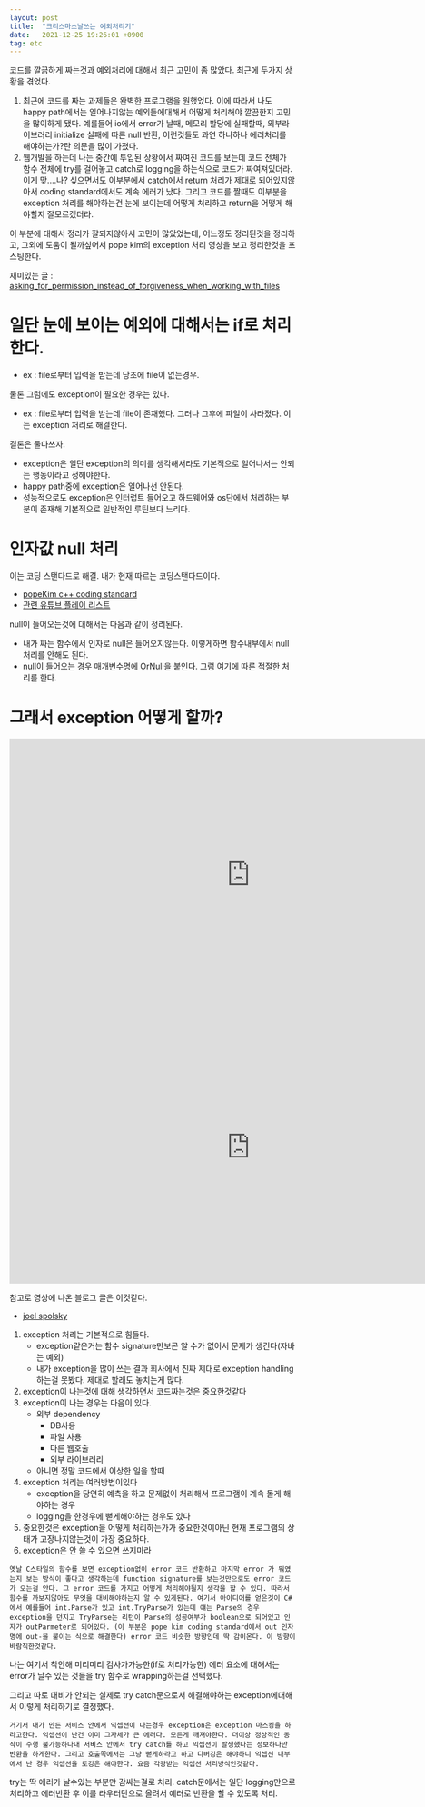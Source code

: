 ```yaml
---
layout: post
title:  "크리스마스날쓰는 예외처리기"
date:   2021-12-25 19:26:01 +0900
tag: etc
---
```


코드를 깔끔하게 짜는것과 예외처리에 대해서 최근 고민이 좀 많았다. 최근에 두가지 상황을 겪었다.

1. 최근에 코드를 짜는 과제들은 완벽한 프로그램을 원했었다. 이에 따라서 나도 happy path에서는 일어나지않는 예외들에대해서 어떻게 처리해야 깔끔한지 고민을 많이하게 됐다. 예를들어 io에서 error가 날때, 메모리 할당에 실패할때, 외부라이브러리 initialize 실패에 따른 null 반환, 이런것들도 과연 하나하나 에러처리를 해야하는가?란 의문을 많이 가졌다.
2. 웹개발을 하는데 나는 중간에 투입된 상황에서 짜여진 코드를 보는데 코드 전체가 함수 전체에 try를 걸어놓고 catch로 logging을 하는식으로 코드가 짜여져있더라. 이게 맞....나? 싶으면서도 이부분에서 catch에서 return 처리가 제대로 되어있지않아서 coding standard에서도 계속 에러가 났다. 그리고 코드를 짤때도 이부분을 exception 처리를 해야하는건 눈에 보이는데 어떻게 처리하고 return을 어떻게 해야할지 잘모르겠더라.


이 부분에 대해서 정리가 잘되지않아서 고민이 많았었는데, 어느정도 정리된것을 정리하고, 그외에 도움이 될까싶어서 pope kim의 exception 처리 영상을 보고 정리한것을 포스팅한다.

재미있는 글 : 
[asking_for_permission_instead_of_forgiveness_when_working_with_files](https://docs.quantifiedcode.com/python-anti-patterns/readability/asking_for_permission_instead_of_forgiveness_when_working_with_files.html)


# 일단 눈에 보이는 예외에 대해서는 if로 처리한다.
- ex : file로부터 입력을 받는데 당초에 file이 없는경우.

물론 그럼에도 exception이 필요한 경우는 있다.
- ex : file로부터 입력을 받는데 file이 존재했다. 그러나 그후에 파일이 사라졌다. 이는 exception 처리로 해결한다.

결론은 둘다쓰자.

- exception은 일단 exception의 의미를 생각해서라도 기본적으로 일어나서는 안되는 행동이라고 정해야한다. 
- happy path중에 exception은 일어나선 안된다. 
- 성능적으로도 exception은 인터럽트 들어오고 하드웨어와 os단에서 처리하는 부분이 존재해 기본적으로 일반적인 루틴보다 느리다.

# 인자값 null 처리

이는 코딩 스탠다드로 해결. 내가 현재 따르는 코딩스탠다드이다.

- [popeKim c++ coding standard](https://docs.popekim.com/ko/coding-standards/cpp)
- [관련 유튜브 플레이 리스트](https://www.youtube.com/playlist?list=PLW_uvsSPlijsp_NgPpVzb37u97pzPEola)


null이 들어오는것에 대해서는 다음과 같이 정리된다.

- 내가 짜는 함수에서 인자로 null은 들어오지않는다. 이렇게하면 함수내부에서 null처리를 안해도 된다.
- null이 들어오는 경우 매개변수명에 OrNull을 붙인다. 그럼 여기에 따른 적절한 처리를 한다.


# 그래서 exception 어떻게 할까?


<iframe width="846" height="480" src="https://www.youtube.com/embed/g7dzMgrWFic?list=PLW_uvsSPlijvMY-6Y-0I-bi4tlUFKEuFK" title="YouTube video player" frameborder="0" allow="accelerometer; autoplay; clipboard-write; encrypted-media; gyroscope; picture-in-picture" allowfullscreen></iframe>

<iframe width="846" height="480" src="https://www.youtube.com/embed/YGOE5CEkX0o?list=PLW_uvsSPlijvMY-6Y-0I-bi4tlUFKEuFK" title="YouTube video player" frameborder="0" allow="accelerometer; autoplay; clipboard-write; encrypted-media; gyroscope; picture-in-picture" allowfullscreen></iframe>

참고로 영상에 나온 블로그 글은 이것같다.
- [joel spolsky](https://www.joelonsoftware.com/2003/10/13/13/)


1. exception 처리는 기본적으로 힘들다.
   - exception같은거는 함수 signature만보곤 알 수가 없어서 문제가 생긴다(자바는 예외)
   - 내가 exception을 많이 쓰는 결과 회사에서 진짜 제대로 exception handling하는걸 못봤다. 제대로 할래도 놓치는게 많다.
2. exception이 나는것에 대해 생각하면서 코드짜는것은 중요한것같다
3. exception이 나는 경우는 다음이 있다.
   - 외부 dependency
     - DB사용  
     - 파일 사용 
     - 다른 웹호출 
     - 외부 라이브러리
   - 아니면 정말 코드에서 이상한 일을 할때
4. exception 처리는 여러방법이있다
   - exception을 당연히 예측을 하고 문제없이 처리해서 프로그램이 계속 돌게 해야하는 경우
   - logging을 한경우에 뻗게해야하는 경우도 있다
5. 중요한것은 exception을 어떻게 처리하는가가 중요한것이아닌 현재 프로그램의 상태가 고장나지않는것이 가장 중요하다.
6. exception은 안 쓸 수 있으면 쓰지마라

`옛날 C스타일의 함수를 보면 exception없이 error 코드 반환하고 마지막 error 가 뭐였는지 보는 방식이 좋다고 생각하는데 function signature를 보는것만으로도 error 코드가 오는걸 안다. 그 error 코드를 가지고 어떻게 처리해야될지 생각을 할 수 있다. 따라서 함수를 까보지않아도 무엇을 대비해야하는지 알 수 있게된다. 여기서 아이디어를 얻은것이 C#에서 예를들어 int.Parse가 있고 int.TryParse가 있는데 얘는 Parse의 경우 exception을 던지고 TryParse는 리턴이 Parse의 성공여부가 boolean으로 되어있고 인자가 outParmeter로 되어있다. (이 부분은 pope kim coding standard에서 out 인자명에 out-을 붙이는 식으로 해결한다) error 코드 비슷한 방향인데 딱 감이온다. 이 방향이 바람직한것같다.`

나는 여기서 착안해 미리미리 검사가가능한(if로 처리가능한) 에러 요소에 대해서는 error가 날수 있는 것들을 try 함수로 wrapping하는걸 선택했다.  


그리고 따로 대비가 안되는 실제로 try catch문으로서 해결해야하는 exception에대해서 이렇게 처리하기로 결정했다.

`거기서 내가 만든 서비스 안에서 익셉션이 나는경우 exception은 exception 마스킹을 하라고한다. 익셉션이 난건 이미 그자체가 큰 에러다. 모든게 깨져야한다. 더이상 정상적인 동작이 수행 불가능하다내 서비스 안에서 try catch를 하고 익셉션이 발생했다는 정보하나만 반환을 하게한다. 그리고 호출쪽에서는 그냥 뻗게하라고 하고 디버깅은 해야하니 익셉션 내부에서 난 경우 익셉션을 로깅은 해야한다. 요즘 각광받는 익셉션 처리방식인것같다.`

try는 딱 에러가 날수있는 부분만 감싸는걸로 처리. catch문에서는 일단 logging만으로 처리하고 에러반환 후 이를 라우터단으로 올려서 에러로 반환을 할 수 있도록 처리.

